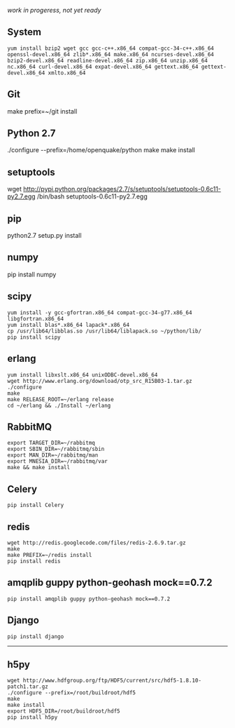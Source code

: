 _work in progeress, not yet ready_

## System
    yum install bzip2 wget gcc gcc-c++.x86_64 compat-gcc-34-c++.x86_64 openssl-devel.x86_64 zlib*.x86_64 make.x86_64 ncurses-devel.x86_64 bzip2-devel.x86_64 readline-devel.x86_64 zip.x86_64 unzip.x86_64 nc.x86_64 curl-devel.x86_64 expat-devel.x86_64 gettext.x86_64 gettext-devel.x86_64 xmlto.x86_64

## Git
   make prefix=~/git install

## Python 2.7
   ./configure --prefix=/home/openquake/python
   make
   make install

## setuptools
   wget http://pypi.python.org/packages/2.7/s/setuptools/setuptools-0.6c11-py2.7.egg
   /bin/bash setuptools-0.6c11-py2.7.egg

## pip
   python2.7 setup.py install

## numpy
   pip install numpy

## scipy
    yum install -y gcc-gfortran.x86_64 compat-gcc-34-g77.x86_64 libgfortran.x86_64
    yum install blas*.x86_64 lapack*.x86_64
    cp /usr/lib64/libblas.so /usr/lib64/liblapack.so ~/python/lib/
    pip install scipy

## erlang
    yum install libxslt.x86_64 unixODBC-devel.x86_64
    wget http://www.erlang.org/download/otp_src_R15B03-1.tar.gz
    ./configure
    make
    make RELEASE_ROOT=~/erlang release
    cd ~/erlang && ./Install ~/erlang

## RabbitMQ
    export TARGET_DIR=~/rabbitmq
    export SBIN_DIR=~/rabbitmq/sbin
    export MAN_DIR=~/rabbitmq/man
    export MNESIA_DIR=~/rabbitmq/var
    make && make install

## Celery
    pip install Celery

## redis
    wget http://redis.googlecode.com/files/redis-2.6.9.tar.gz
    make
    make PREFIX=~/redis install
    pip install redis

## amqplib guppy python-geohash mock==0.7.2
    pip install amqplib guppy python-geohash mock==0.7.2

## Django
    pip install django

- - - 

## h5py
    wget http://www.hdfgroup.org/ftp/HDF5/current/src/hdf5-1.8.10-patch1.tar.gz
    ./configure --prefix=/root/buildroot/hdf5
    make
    make install
    export HDF5_DIR=/root/buildroot/hdf5
    pip install h5py

